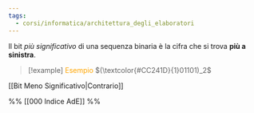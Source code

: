 ```yaml
---
tags:
  - corsi/informatica/architettura_degli_elaboratori
---
```

Il bit *più significativo* di una sequenza binaria è la cifra che si trova **più a sinistra**.

> [!example] <font color="orange">Esempio</font>
$(\textcolor{#CC241D}{1}01101)_2$

[[Bit Meno Significativo|Contrario]]

%%
[[000 Indice AdE]]
%%
